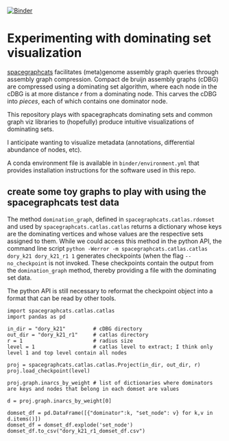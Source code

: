 [![Binder](https://binder.pangeo.io/badge_logo.svg)](https://binder.pangeo.io/v2/gh/taylorreiter/2021-sgc-domset-viz.git/main)

# Experimenting with dominating set visualization 

[spacegraphcats](http://spacegraphcats.github.io/spacegraphcats/) facilitates (meta)genome assembly graph queries through assembly graph compression.
Compact de bruijn assembly graphs (cDBG) are compressed using a dominating set algorithm, where each node in the cDBG is at more distance *r* from a dominating node.
This carves the cDBG into *pieces*, each of which contains one dominator node. 

This repository plays with spacegraphcats dominating sets and common graph viz libraries to (hopefully) produce intuitive visualizations of dominating sets.

I anticipate wanting to visualize metadata (annotations, differential abundance of nodes, etc).

A conda environment file is available in `binder/environment.yml` that provides installation instructions for the software used in this repo.
 
## create some toy graphs to play with using the spacegraphcats test data

The method `domination_graph`, defined in `spacegraphcats.catlas.rdomset` and used by `spacegraphcats.catlas.catlas` returns a dictionary whose keys are the dominating vertices and whose values are the respective sets assigned to them. 
While we could access this method in the python API, the command line script `python -Werror -m spacegraphcats.catlas.catlas dory_k21 dory_k21_r1 1` generates checkpoints (when the flag `--no_checkpoint` is not invoked. 
These checkpoints contain the output from the `domination_graph` method, thereby providing a file with the dominating set data.

The python API is still necessary to reformat the checkpoint object into a format that can be read by other tools.

```
import spacegraphcats.catlas.catlas
import pandas as pd

in_dir = "dory_k21"         # cDBG directory
out_dir = "dory_k21_r1"     # catlas directory
r = 1                       # radius size
level = 1                   # catlas level to extract; I think only level 1 and top level contain all nodes

proj = spacegraphcats.catlas.catlas.Project(in_dir, out_dir, r)
proj.load_checkpoint(level)

proj.graph.inarcs_by_weight # list of dictionaries where dominators are keys and nodes that belong in each domset are values

d = proj.graph.inarcs_by_weight[0]

domset_df = pd.DataFrame([{"dominator":k, "set_node": v} for k,v in d.items()])
domset_df = domset_df.explode('set_node')
domset_df.to_csv("dory_k21_r1_domset_df.csv")
```

